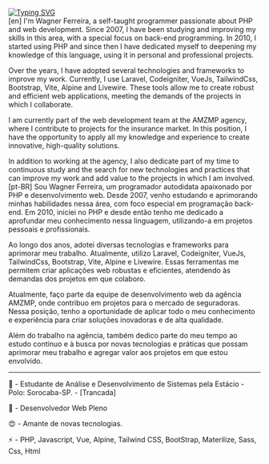 [![Typing SVG](https://readme-typing-svg.demolab.com?font=Fira+Code&pause=1000&random=false&width=435&lines=Wagner+Ferreira+(class);Web+Developer;Laravel+%7C+CodeIgniter+%7C+VueJs)](https://git.io/typing-svg)
<br>
[en]
I'm Wagner Ferreira, a self-taught programmer passionate about PHP and web development.
Since 2007, I have been studying and improving my skills in this area, with a special focus on back-end programming.
In 2010, I started using PHP and since then I have dedicated myself to deepening my knowledge of this language, using it in personal and professional projects.

Over the years, I have adopted several technologies and frameworks to improve my work.
Currently, I use Laravel, Codeigniter, VueJs, TailwindCss, Bootstrap, Vite, Alpine and Livewire.
These tools allow me to create robust and efficient web applications, meeting the demands of the projects in which I collaborate.

I am currently part of the web development team at the AMZMP agency, where I contribute to projects for the insurance market.
In this position, I have the opportunity to apply all my knowledge and experience to create innovative, high-quality solutions.

In addition to working at the agency, I also dedicate part of my time to continuous study and the search for new technologies and practices that can improve my work and add value to the projects in which I am involved.
<br>
[pt-BR]
Sou Wagner Ferreira, um programador autodidata apaixonado por PHP e desenvolvimento web. 
Desde 2007, venho estudando e aprimorando minhas habilidades nessa área, com foco especial em programação back-end. 
Em 2010, iniciei no PHP e desde então tenho me dedicado a aprofundar meu conhecimento nessa linguagem, utilizando-a em projetos pessoais e profissionais.

Ao longo dos anos, adotei diversas tecnologias e frameworks para aprimorar meu trabalho. 
Atualmente, utilizo Laravel, Codeigniter, VueJs, TailwindCss, Bootstrap, Vite, Alpine e Livewire. 
Essas ferramentas me permitem criar aplicações web robustas e eficientes, atendendo às demandas dos projetos em que colaboro.

Atualmente, faço parte da equipe de desenvolvimento web da agência AMZMP, onde contribuo em projetos para o mercado de seguradoras. 
Nessa posição, tenho a oportunidade de aplicar todo o meu conhecimento e experiência para criar soluções inovadoras e de alta qualidade.

Além do trabalho na agência, também dedico parte do meu tempo ao estudo contínuo e à busca por novas tecnologias e práticas que possam aprimorar meu trabalho e agregar valor aos projetos em que estou envolvido.
<br>
<hr>
<p>🌱 - Estudante de Análise e Desenvolvimento de Sistemas pela Estácio - Polo: Sorocaba-SP. - [Trancada]</p>
<p>🔭 - Desenvolvedor Web Pleno</p>
<p>😍 - Amante de novas tecnologias. </p>
<p>⚡ - PHP, Javascript, Vue, Alpine, Tailwind CSS, BootStrap, Materilize, Sass, Css, Html </p>


<!--
**wagnerferreirasi/wagnerferreirasi** is a ✨ _special_ ✨ repository because its `README.md` (this file) appears on your GitHub profile.

Here are some ideas to get you started:

- 🔭 I’m currently working on ...
- 🌱 I’m currently learning ...
- 👯 I’m looking to collaborate on ...
- 🤔 I’m looking for help with ...
- 💬 Ask me about ...
- 📫 How to reach me: ...
- 😄 Pronouns: ...
- ⚡ Fun fact: ...
-->
